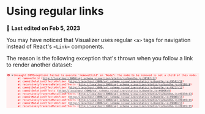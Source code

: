 # Using regular links

:calendar: **Last edited on Feb 5, 2023**

You may have noticed that Visualizer uses regular `<a>` tags for navigation instead of React's `<Link>` components.

The reason is the following exception that's thrown when you follow a link to render another dataset:

![Error with React Router links](./files/error_with_router_links.png)

